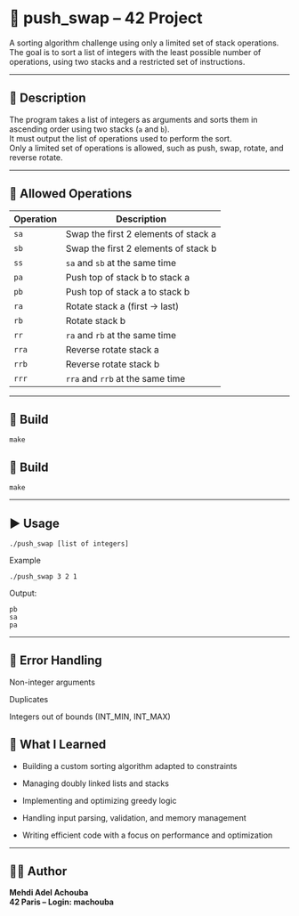 # 🔄 push_swap – 42 Project

A sorting algorithm challenge using only a limited set of stack operations.  
The goal is to sort a list of integers with the least possible number of operations, using two stacks and a restricted set of instructions.

---

## 📌 Description

The program takes a list of integers as arguments and sorts them in ascending order using two stacks (`a` and `b`).  
It must output the list of operations used to perform the sort.  
Only a limited set of operations is allowed, such as push, swap, rotate, and reverse rotate.

---

## 🧠 Allowed Operations

| Operation | Description                          |
|-----------|--------------------------------------|
| `sa`      | Swap the first 2 elements of stack a |
| `sb`      | Swap the first 2 elements of stack b |
| `ss`      | `sa` and `sb` at the same time       |
| `pa`      | Push top of stack b to stack a       |
| `pb`      | Push top of stack a to stack b       |
| `ra`      | Rotate stack a (first → last)        |
| `rb`      | Rotate stack b                       |
| `rr`      | `ra` and `rb` at the same time       |
| `rra`     | Reverse rotate stack a               |
| `rrb`     | Reverse rotate stack b               |
| `rrr`     | `rra` and `rrb` at the same time     |

---

## 🔧 Build

```
make
```
## 🔧 Build

```
make
```

---

## ▶️ Usage
```
./push_swap [list of integers]
```
Example
```
./push_swap 3 2 1
```
Output:

```
pb
sa
pa
```

---

## 🚫 Error Handling
Non-integer arguments

Duplicates

Integers out of bounds (INT_MIN, INT_MAX)

## 🧠 What I Learned
- Building a custom sorting algorithm adapted to constraints

- Managing doubly linked lists and stacks

- Implementing and optimizing greedy logic

- Handling input parsing, validation, and memory management

- Writing efficient code with a focus on performance and optimization

---

## 👨‍💻 Author
**Mehdi Adel Achouba**  
**42 Paris – Login: machouba**
